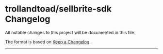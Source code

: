 # trollandtoad/sellbrite-sdk Changelog

All notable changes to this project will be documented in this file.

The format is based on [Keep a Changelog](https://keepachangelog.com/en/1.0.0/).

---

